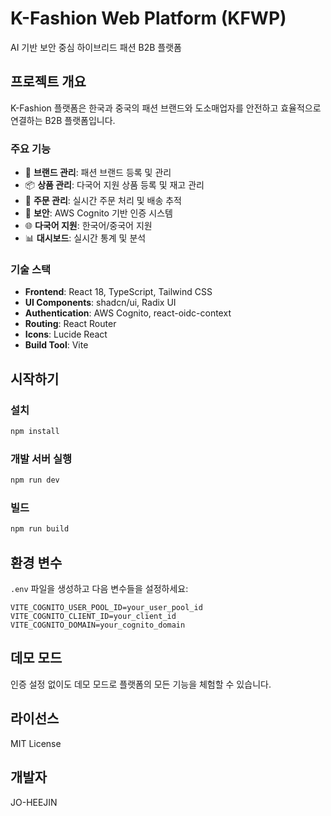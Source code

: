 # K-Fashion Web Platform (KFWP)

AI 기반 보안 중심 하이브리드 패션 B2B 플랫폼

## 프로젝트 개요

K-Fashion 플랫폼은 한국과 중국의 패션 브랜드와 도소매업자를 안전하고 효율적으로 연결하는 B2B 플랫폼입니다.

### 주요 기능

- 🏢 **브랜드 관리**: 패션 브랜드 등록 및 관리
- 📦 **상품 관리**: 다국어 지원 상품 등록 및 재고 관리
- 🛒 **주문 관리**: 실시간 주문 처리 및 배송 추적
- 🔐 **보안**: AWS Cognito 기반 인증 시스템
- 🌐 **다국어 지원**: 한국어/중국어 지원
- 📊 **대시보드**: 실시간 통계 및 분석

### 기술 스택

- **Frontend**: React 18, TypeScript, Tailwind CSS
- **UI Components**: shadcn/ui, Radix UI
- **Authentication**: AWS Cognito, react-oidc-context
- **Routing**: React Router
- **Icons**: Lucide React
- **Build Tool**: Vite

## 시작하기

### 설치

```bash
npm install
```

### 개발 서버 실행

```bash
npm run dev
```

### 빌드

```bash
npm run build
```

## 환경 변수

`.env` 파일을 생성하고 다음 변수들을 설정하세요:

```
VITE_COGNITO_USER_POOL_ID=your_user_pool_id
VITE_COGNITO_CLIENT_ID=your_client_id
VITE_COGNITO_DOMAIN=your_cognito_domain
```

## 데모 모드

인증 설정 없이도 데모 모드로 플랫폼의 모든 기능을 체험할 수 있습니다.

## 라이선스

MIT License

## 개발자

JO-HEEJIN